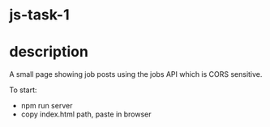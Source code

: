 # js-task-1

# description
A small page showing job posts using the jobs API which is CORS sensitive.


To start:
- npm run server
- copy index.html path, paste in browser
